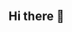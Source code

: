 ## Hi there 👋

<!--
**Bunyod178/Bunyod178** is a ✨ _special_ ✨ repository because its `README.md` (this file) appears on your GitHub profile.

Here are some ideas to get you started:

- 🔭 I’m currently working on ... my Dream Girl website 
- 🌱 I’m currently learning ... Javascript 
- 👯 I’m looking to collaborate on ... with friends on Git Hub 
- 🤔 I’m looking for help with ... coding 
- 💬 Ask me about ... my interests 
- 📫 How to reach me: ... bunyodyusupoff@icloud.com
- 😄 Pronouns: ... He/Him 
- ⚡ Fun fact: ... I am nerd 
-->
